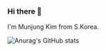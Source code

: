### Hi there 👋

I'm Munjung Kim from S.Korea. 

![Anurag's GitHub stats](https://github-readme-stats.vercel.app/api?username=MunjungKim&count_private=true)
<!--
**MunjungKim/Munjungkim** is a ✨ _special_ ✨ repository because its `README.md` (this file) appears on your GitHub profile.


Here are some ideas to get you started:

- 🔭 I’m currently working on ...
- 🌱 I’m currently learning ...
- 👯 I’m looking to collaborate on ...
- 🤔 I’m looking for help with ...
- 💬 Ask me about ...
- 📫 How to reach me: ...
- 😄 Pronouns: ...
- ⚡ Fun fact: ...
-->
